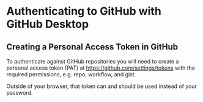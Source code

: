 # Authenticating to GitHub with GitHub Desktop

## Creating a Personal Access Token in GitHub

To authenticate against GitHub repositories you will need to create a personal access token (PAT) at https://github.com/settings/tokens with the required permissions, e.g. repo, workflow, and gist.

Outside of your browser, that token can and should be used instead of your password.
